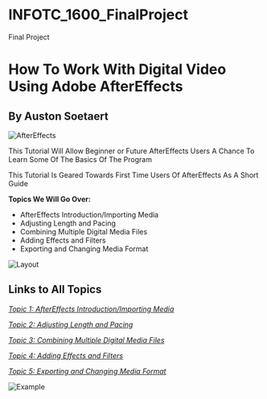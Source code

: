 # INFOTC_1600_FinalProject
Final Project
# How To Work With Digital Video Using Adobe AfterEffects

## By Auston Soetaert

![AfterEffects](https://static1.makeuseofimages.com/wordpress/wp-content/uploads/2022/07/FI-After-Effects-Interface-Logo.jpg)

This Tutorial Will Allow Beginner or Future AfterEffects Users A Chance To Learn Some Of The Basics Of The Program

This Tutorial Is Geared Towards First Time Users Of AfterEffects As A Short Guide

**Topics We Will Go Over:**

* AfterEffects Introduction/Importing Media
* Adjusting Length and Pacing
* Combining Multiple Digital Media Files
* Adding Effects and Filters
* Exporting and Changing Media Format


![Layout](https://fixthephoto.com/blog/UserFiles/Image/333/after-effects-interface.jpg)


## Links to All Topics

[*Topic 1: AfterEffects Introduction/Importing Media*](Topic1.md)

[*Topic 2: Adjusting Length and Pacing*](Topic1.md)

[*Topic 3: Combining Multiple Digital Media Files*](Topic1.md)

[*Topic 4: Adding Effects and Filters*](Topic1.md)

[*Topic 5: Exporting and Changing Media Format*](Topic1.md)

![Example](https://pbblogassets.s3.amazonaws.com/uploads/2018/10/23152117/datag.gif)

